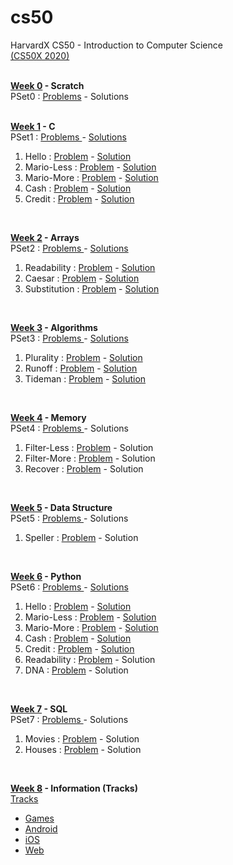 # cs50
HarvardX CS50 - Introduction to Computer Science <br>
<a href="https://cs50.harvard.edu/x/2020/"> (CS50X 2020) </a><br><br>

<b><a href="https://cs50.harvard.edu/x/2020/weeks/0/">Week 0</a> - Scratch</b> <br>
PSet0 : <a href="https://cs50.harvard.edu/x/2020/psets/0/">Problems</a> - 
<a>Solutions</a> <br><br>

<b><a href="https://cs50.harvard.edu/x/2020/weeks/1/">Week 1</a> - C </b><br>
PSet1 :
<a href="https://cs50.harvard.edu/x/2020/psets/1/">Problems </a> -
<a href ="https://github.com/aaryarajoju/cs50/tree/main/Week%201%20-%20C%20(P%20Set%201)">Solutions</a> <br>

<ol>
  <li>Hello :
    <a href="https://cs50.harvard.edu/x/2020/psets/1/hello">Problem</a> -
    <a href = "https://github.com/aaryarajoju/cs50/blob/main/Week%201%20-%20C%20(P%20Set%201)/1)Hello.c"> Solution</a></li>
  
  <li>Mario-Less :
    <a href = "https://cs50.harvard.edu/x/2020/psets/1/mario/less">Problem</a> -
    <a href = "https://github.com/aaryarajoju/cs50/blob/main/Week%201%20-%20C%20(P%20Set%201)/2)Mario-Less.c">Solution</a></li>
  
  <li>Mario-More :
    <a href = "https://cs50.harvard.edu/x/2020/psets/1/mario/more">Problem</a> -
    <a href = "https://github.com/aaryarajoju/cs50/blob/main/Week%201%20-%20C%20(P%20Set%201)/2)Mario-More.c">Solution</a></li>
  
  <li>Cash :
   <a href = "https://cs50.harvard.edu/x/2020/psets/1/cash">Problem</a> -
   <a href = "https://github.com/aaryarajoju/cs50/blob/main/Week%201%20-%20C%20(P%20Set%201)/3)Cash.c">Solution</a></li>
  
  <li>Credit :
    <a href = "https://cs50.harvard.edu/x/2020/psets/1/credit">Problem</a> -
    <a href = "https://github.com/aaryarajoju/cs50/blob/main/Week%201%20-%20C%20(P%20Set%201)/3)Credit.c">Solution</a></li>
</ol><br>

<b><a href="https://cs50.harvard.edu/x/2020/weeks/2/">Week 2</a> - Arrays </b><br>
PSet2 :
<a href="https://cs50.harvard.edu/x/2020/psets/2/">Problems </a> -
<a href = "https://github.com/aaryarajoju/cs50/tree/main/Week%202%20-%20Arrays%20(P%20Set%202)">Solutions</a> <br>

<ol>
  <li>Readability :
    <a href="https://cs50.harvard.edu/x/2020/psets/2/readability">Problem</a> -
    <a href="https://github.com/aaryarajoju/cs50/blob/main/Week%202%20-%20Arrays%20(P%20Set%202)/1)Readability.c"> Solution</a></li>
  
  <li>Caesar :
    <a href = "https://cs50.harvard.edu/x/2020/psets/2/caesar">Problem</a> -
    <a href = "https://github.com/aaryarajoju/cs50/blob/main/Week%202%20-%20Arrays%20(P%20Set%202)/2)Caesar.c">Solution</a></li>
  
  <li>Substitution :
    <a href = "https://cs50.harvard.edu/x/2020/psets/2/substitution">Problem</a> -
    <a href = "https://github.com/aaryarajoju/cs50/blob/main/Week%202%20-%20Arrays%20(P%20Set%202)/2)Substitution.c">Solution</a></li>
</ol><br>

<b><a href="https://cs50.harvard.edu/x/2020/weeks/3/">Week 3</a> - Algorithms </b><br>
PSet3 :
<a href="https://cs50.harvard.edu/x/2020/psets/3/">Problems </a> -
<a href = "https://github.com/aaryarajoju/cs50/tree/main/Week%203%20-%20Algorithms%20(P%20Set%203)">Solutions</a> <br>

<ol>
  <li>Plurality :
    <a href="https://cs50.harvard.edu/x/2020/psets/3/plurality">Problem</a> -
    <a href = "https://github.com/aaryarajoju/cs50/blob/main/Week%203%20-%20Algorithms%20(P%20Set%203)/1)Plurality.c"> Solution</a></li>
  
  <li>Runoff :
    <a href = "https://cs50.harvard.edu/x/2020/psets/3/runoff">Problem</a> -
    <a href = "https://github.com/aaryarajoju/cs50/blob/main/Week%203%20-%20Algorithms%20(P%20Set%203)/2)Runoff.c">Solution</a></li>
  
  <li>Tideman :
    <a href = "https://cs50.harvard.edu/x/2020/psets/3/tideman">Problem</a> -
    <a href = "https://github.com/aaryarajoju/cs50/blob/main/Week%203%20-%20Algorithms%20(P%20Set%203)/2)Tiderman.c">Solution</a></li>
</ol><br>

<b><a href="https://cs50.harvard.edu/x/2020/weeks/4/">Week 4</a> - Memory </b><br>
PSet4 :
<a href="https://cs50.harvard.edu/x/2020/psets/4/">Problems </a> -
<a>Solutions</a> <br>

<ol>
  <li>Filter-Less :
    <a href="https://cs50.harvard.edu/x/2020/psets/4/filter/less">Problem</a> -
    <a> Solution</a></li>
  
  <li>Filter-More :
    <a href = "https://cs50.harvard.edu/x/2020/psets/4/filter/more">Problem</a> -
    <a>Solution</a></li>
  
  <li>Recover :
    <a href = "https://cs50.harvard.edu/x/2020/psets/4/recover">Problem</a> -
    <a>Solution</a></li>
</ol><br>

<b><a href="https://cs50.harvard.edu/x/2020/weeks/5/">Week 5</a> - Data Structure </b><br>
PSet5 :
<a href="https://cs50.harvard.edu/x/2020/psets/5/">Problems </a> -
<a>Solutions</a> <br>

<ol>
  <li>Speller :
    <a href="https://cs50.harvard.edu/x/2020/psets/5/speller">Problem</a> -
    <a> Solution</a></li>
</ol><br>

<b><a href="https://cs50.harvard.edu/x/2020/weeks/6/">Week 6</a> - Python</b> <br>
PSet6 :
<a href="https://cs50.harvard.edu/x/2020/psets/6/">Problems </a> -
<a href = "https://github.com/aaryarajoju/cs50/tree/main/Week%206%20-%20Python%20(P%20Set%206)">Solutions</a> <br>

<ol>
  <li>Hello :
    <a href="https://cs50.harvard.edu/x/2020/psets/6/hello">Problem</a> -
    <a href = "https://github.com/aaryarajoju/cs50/blob/main/Week%206%20-%20Python%20(P%20Set%206)/1)hello.py"> Solution</a></li>
  
  <li>Mario-Less :
    <a href = "https://cs50.harvard.edu/x/2020/psets/6/mario/less">Problem</a> -
    <a href = "https://github.com/aaryarajoju/cs50/blob/main/Week%206%20-%20Python%20(P%20Set%206)/2)mario-less.py">Solution</a></li>
  
  <li>Mario-More :
    <a href = "https://cs50.harvard.edu/x/2020/psets/6/mario/more">Problem</a> -
    <a href = "https://github.com/aaryarajoju/cs50/blob/main/Week%206%20-%20Python%20(P%20Set%206)/2)mario-more.py">Solution</a></li>
  
  <li>Cash :
   <a href = "https://cs50.harvard.edu/x/2020/psets/6/cash">Problem</a> -
   <a href = "https://github.com/aaryarajoju/cs50/blob/main/Week%206%20-%20Python%20(P%20Set%206)/3)cash.py">Solution</a></li>
  
  <li>Credit :
    <a href = "https://cs50.harvard.edu/x/2020/psets/6/credit">Problem</a> -
    <a href = "https://github.com/aaryarajoju/cs50/blob/main/Week%206%20-%20Python%20(P%20Set%206)/3)credit.py">Solution</a></li>
    
   <li>Readability :
   <a href = "https://cs50.harvard.edu/x/2020/psets/6/readability">Problem</a> -
   <a>Solution</a></li>
  
  <li>DNA :
    <a href = "https://cs50.harvard.edu/x/2020/psets/6/dna">Problem</a> -
    <a>Solution</a></li>
</ol><br>

<b><a href="https://cs50.harvard.edu/x/2020/weeks/7/">Week 7</a> - SQL</b> <br>
PSet7 :
<a href="https://cs50.harvard.edu/x/2020/psets/7/">Problems </a> -
<a>Solutions</a> <br>

<ol>
  <li>Movies :
    <a href="https://cs50.harvard.edu/x/2020/psets/7/movies">Problem</a> -
    <a> Solution</a></li>
  
  <li>Houses :
    <a href = "https://cs50.harvard.edu/x/2020/psets/7/houses/">Problem</a> -
    <a>Solution</a></li>
</ol><br>

<b><a href="https://cs50.harvard.edu/x/2020/weeks/8/">Week 8</a> - Information (Tracks)</b> <br>
<a href="https://cs50.harvard.edu/x/2020/tracks/">Tracks </a>

<ul>
  <li><a href ="https://cs50.harvard.edu/x/2020/tracks/games/">Games</a></li>
  <li><a href ="https://cs50.harvard.edu/x/2020/tracks/mobile/android/">Android</a></li>
  <li><a href ="https://cs50.harvard.edu/x/2020/tracks/mobile/ios/">iOS</a></li>
  <li><a href ="https://cs50.harvard.edu/x/2020/tracks/web/">Web</a></li>
 </ul><br>

